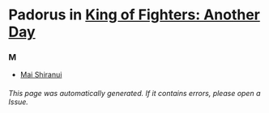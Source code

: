 # Padorus in [King of Fighters: Another Day](https://myanimelist.net/anime/825/King_of_Fighters__Another_Day)

### M
* [Mai Shiranui](https://github.com/shadow578/Project-Padoru/blob/master/table-of-contents/characters/MaiShiranui.md)

###### This page was automatically generated. If it contains errors, please open a Issue.
